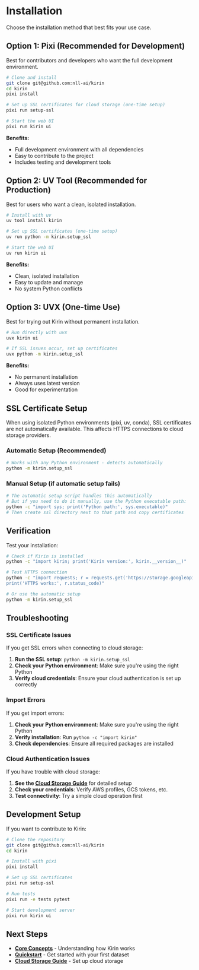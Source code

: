 # Installation

Choose the installation method that best fits your use case.

## Option 1: Pixi (Recommended for Development)

Best for contributors and developers who want the full development environment.

```bash
# Clone and install
git clone git@github.com:nll-ai/kirin
cd kirin
pixi install

# Set up SSL certificates for cloud storage (one-time setup)
pixi run setup-ssl

# Start the web UI
pixi run kirin ui
```

**Benefits:**

- Full development environment with all dependencies
- Easy to contribute to the project
- Includes testing and development tools

## Option 2: UV Tool (Recommended for Production)

Best for users who want a clean, isolated installation.

```bash
# Install with uv
uv tool install kirin

# Set up SSL certificates (one-time setup)
uv run python -m kirin.setup_ssl

# Start the web UI
uv run kirin ui
```

**Benefits:**

- Clean, isolated installation
- Easy to update and manage
- No system Python conflicts

## Option 3: UVX (One-time Use)

Best for trying out Kirin without permanent installation.

```bash
# Run directly with uvx
uvx kirin ui

# If SSL issues occur, set up certificates
uvx python -m kirin.setup_ssl
```

**Benefits:**

- No permanent installation
- Always uses latest version
- Good for experimentation

## SSL Certificate Setup

When using isolated Python environments (pixi, uv, conda), SSL certificates
are not automatically available. This affects HTTPS connections to cloud
storage providers.

### Automatic Setup (Recommended)

```bash
# Works with any Python environment - detects automatically
python -m kirin.setup_ssl
```

### Manual Setup (if automatic setup fails)

```bash
# The automatic setup script handles this automatically
# But if you need to do it manually, use the Python executable path:
python -c "import sys; print('Python path:', sys.executable)"
# Then create ssl directory next to that path and copy certificates
```

## Verification

Test your installation:

```bash
# Check if Kirin is installed
python -c "import kirin; print('Kirin version:', kirin.__version__)"

# Test HTTPS connection
python -c "import requests; r = requests.get('https://storage.googleapis.com'); \
print('HTTPS works:', r.status_code)"

# Or use the automatic setup
python -m kirin.setup_ssl
```

## Troubleshooting

### SSL Certificate Issues

If you get SSL errors when connecting to cloud storage:

1. **Run the SSL setup**: `python -m kirin.setup_ssl`
2. **Check your Python environment**: Make sure you're using the right Python
3. **Verify cloud credentials**: Ensure your cloud authentication is set up correctly

### Import Errors

If you get import errors:

1. **Check your Python environment**: Make sure you're using the right Python
2. **Verify installation**: Run `python -c "import kirin"`
3. **Check dependencies**: Ensure all required packages are installed

### Cloud Authentication Issues

If you have trouble with cloud storage:

1. **See the [Cloud Storage Guide](../guides/cloud-storage.md)** for detailed setup
2. **Check your credentials**: Verify AWS profiles, GCS tokens, etc.
3. **Test connectivity**: Try a simple cloud operation first

## Development Setup

If you want to contribute to Kirin:

```bash
# Clone the repository
git clone git@github.com:nll-ai/kirin
cd kirin

# Install with pixi
pixi install

# Set up SSL certificates
pixi run setup-ssl

# Run tests
pixi run -e tests pytest

# Start development server
pixi run kirin ui
```

## Next Steps

- **[Core Concepts](core-concepts.md)** - Understanding how Kirin works
- **[Quickstart](quickstart.md)** - Get started with your first dataset
- **[Cloud Storage Guide](../guides/cloud-storage.md)** - Set up cloud storage
